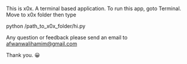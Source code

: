 This is x0x. A terminal based application.
To run this app, goto Terminal. Move to x0x folder then type

python /path_to_x0x_folder/hi.py

Any question or feedback please send an email to afwanwalihamim@gmail.com

Thank you. 😀